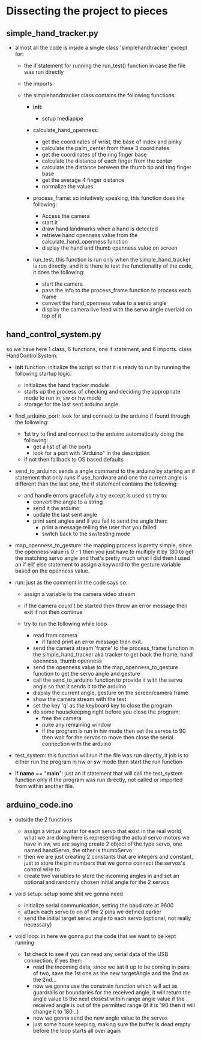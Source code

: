 # Dissecting the project to pieces

## simple_hand_tracker.py

- almost all the code is inside a single class 'simplehandtracker' except for:

  - the if statement for running the run_test() function in case the file was run directly
  - the imports

  - the simplehandtracker class contains the following functions:

    - **init**:
      - setup mediapipe
    - calculate_hand_openness:

      - get the coordinates of wrist, the base of index and pinky
      - calculate the palm_center from these 3 coordinates
      - get the coordinates of the ring finger base
      - calculate the distance of each finger from the center
      - calculate the distance between the thumb tip and ring finger base
      - get the average 4 finger distance
      - normalize the values

    - process_frame:
      so intuitively speaking, this function does the following:

      - Access the camera
      - start it
      - draw hand landmarks when a hand is detected
      - retrieve hand openness value from the calculate_hand_openness function
      - display the hand and thumb openness value on screen

    - run_test: this function is run only when the simple_hand_tracker is run directly, and it is there to test the functionality of the code, it does the following:
      - start the camera
      - pass the info to the process_frame function to process each frame
      - convert the hand_openness value to a servo angle
      - display the camera live feed with the servo angle overlaid on top of it

## hand_control_system.py

  so we have here 1 class, 6 functions, one if statement, and 6 imports.
  class HandControlSystem:

- **init** function: initialize the script so that it is ready to run by running the following startup logic:

  - initializes the hand tracker module
  - starts up the process of checking and deciding the appropriate mode to run in, sw or hw mode
  - storage for the last sent arduino angle

- find_arduino_port: look for and connect to the arduino if found through the following:

  - 1st try to find and connect to the arduino automatically doing the following:
    - get a list of all the ports
    - look for a port with "Arduino" in the description
  - if not then fallback to OS based defaults

- send_to_arduino: sends a angle command to the arduino by starting an if statement that only runs if use_hardware and one the current angle is different than the last one, the if statement contains the following:

  - and handle errors gracefully a try except is used so try to:
    - convert the angle to a string
    - send it the arduino
    - update the last sent angle
    - print sent angles and if you fail to send the angle then:
      - print a message telling the user that you failed
      - switch back to the sw/testing mode

- map_openness_to_gesture: the mapping process is pretty simple, since the openness value is 0 - 1 then you just have to multiply it by 180 to get the matching servo angle and that's pretty much what I did then I used an if elif else statement to assign a keyword to the gesture variable based on the openness value.

- run: just as the comment in the code says so:
  - assign a variable to the camera video stream
  - if the camera could't be started then throw an error message then exit if not then continue

  - try to run the following while loop
    - read from camera
      - if failed print an error message then exit.
    - send the camera stream 'frame' to the process_frame function in the simple_hand_tracker aka tracker to get back the frame, hand openness, thumb openness
    - send the openness value to the map_openness_to_gesture function to get the servo angle and gesture
    - call the send_to_arduino function to provide it with the servo angle so that it sends it to the arduino
    - display the current angle, gesture on the screen/camera frame
    - show the camera stream with the text
    - set the key 'q' as the keyboard key to close the program
    - do some housekeeping right before you close the program:
      - free the camera
      - nuke any remaining window
      - if the program is run in hw mode then set the servos to 90 then wait for the servos to move then close the serial connection with the arduino

- test_system: this function will run if the file was run directly, it job is to either run the program in hw or sw mode then start the run function

- if **name** == "**main**": just an if statement that will call the test_system function only if the program was run directly, not called or imported from within another file.

## arduino_code.ino

- outside the 2 functions
  - assign a virtual avatar for each servo that exist in the real world, what we are doing here is representing the actual servo motors we have in sw, we are saying create 2 object of the type servo, one named handServo, the other is thumbServo
  - then we are just creating 2 constants that are integers and constant, just to store the pin numbers that we gonna connect the servos's control wire to
  - create two variables to store the incoming angles in and set an optional and randomly chosen initial angle for the 2 servos

- void setup: setup some shit we gonna need
  - initialize serial communication, setting the baud rate at 9600
  - attach each servo to on of the 2 pins we defined earlier
  - send the initial target servo angle to each servo (optional, not really necessary)

- void loop: in here we gonna put the code that we want to be kept running
  - 1st check to see if you can read any serial data of the USB connection, if yes then:
    - read the incoming data, since we sat it up to be coming in pairs of two, save the 1st one as the new targetAngle and the 2nd as the 2nd...
    - now we gonna use the constrain function which will act as guardrails or boundaries for the received angle, it will return the angle value to the next closest within range angle value if the received angle is out of the permitted range (if it is 190 then it will change it to 180...)
    - now we gonna send the new angle value to the servos
    - just some house keeping, making sure the buffer is dead empty before the loop starts all over again
